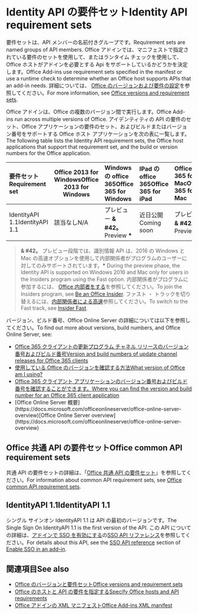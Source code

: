 # <a name="identity-api-requirement-sets"></a><span data-ttu-id="6cb41-101">Identity API の要件セット</span><span class="sxs-lookup"><span data-stu-id="6cb41-101">Identity API requirement sets</span></span>

<span data-ttu-id="6cb41-102">要件セットは、API メンバーの名前付きグループです。</span><span class="sxs-lookup"><span data-stu-id="6cb41-102">Requirement sets are named groups of API members.</span></span> <span data-ttu-id="6cb41-103">Office アドインでは、マニフェストで指定されている要件のセットを使用して、またはランタイム チェックを使用して、Office ホストがアドインを必要とする Api をサポートしているかどうかを決定します。</span><span class="sxs-lookup"><span data-stu-id="6cb41-103">Office Add-ins use requirement sets specified in the manifest or use a runtime check to determine whether an Office host supports APIs that an add-in needs.</span></span> <span data-ttu-id="6cb41-104">詳細については、 [Office のバージョンおよび要件の設定](https://docs.microsoft.com/office/dev/add-ins/develop/office-versions-and-requirement-sets)を参照してください。</span><span class="sxs-lookup"><span data-stu-id="6cb41-104">For more information, see [Office versions and requirement sets](https://docs.microsoft.com/office/dev/add-ins/develop/office-versions-and-requirement-sets).</span></span>

<span data-ttu-id="6cb41-105">Office アドインは、Office の複数のバージョン間で実行します。</span><span class="sxs-lookup"><span data-stu-id="6cb41-105">Office Add-ins run across multiple versions of Office.</span></span> <span data-ttu-id="6cb41-106">アイデンティティの API の要件のセット、Office アプリケーションの要件のセット、およびビルドまたはバージョン番号をサポートする Office ホスト アプリケーションを次の表に一覧します。</span><span class="sxs-lookup"><span data-stu-id="6cb41-106">The following table lists the Identity API requirement sets, the Office host applications that support that requirement set, and the build or version numbers for the Office application.</span></span>

|  <span data-ttu-id="6cb41-107">要件セット</span><span class="sxs-lookup"><span data-stu-id="6cb41-107">Requirement set</span></span>  | <span data-ttu-id="6cb41-108">Office 2013 for Windows</span><span class="sxs-lookup"><span data-stu-id="6cb41-108">Office 2013 for Windows</span></span> | <span data-ttu-id="6cb41-109">Windows の office 365</span><span class="sxs-lookup"><span data-stu-id="6cb41-109">Office 365 for Windows</span></span>   |  <span data-ttu-id="6cb41-110">IPad の office 365</span><span class="sxs-lookup"><span data-stu-id="6cb41-110">Office 365 for iPad</span></span>  |  <span data-ttu-id="6cb41-111">Office 365 for Mac</span><span class="sxs-lookup"><span data-stu-id="6cb41-111">Office 365 for Mac</span></span>  | <span data-ttu-id="6cb41-112">Office Online</span><span class="sxs-lookup"><span data-stu-id="6cb41-112">Office Online</span></span>  | <span data-ttu-id="6cb41-113">SharePoint Online</span><span class="sxs-lookup"><span data-stu-id="6cb41-113">SharePoint Online</span></span> | <span data-ttu-id="6cb41-114">OneDrive.com</span><span class="sxs-lookup"><span data-stu-id="6cb41-114">OneDrive.com</span></span> |<span data-ttu-id="6cb41-115">Outlook.com および Exchange Online</span><span class="sxs-lookup"><span data-stu-id="6cb41-115">Outlook.com & Exchange Online</span></span>|
|:-----|-----|:-----|:-----|:-----|:-----|:-----|:-----|:-----|
| <span data-ttu-id="6cb41-116">IdentityAPI 1.1</span><span class="sxs-lookup"><span data-stu-id="6cb41-116">IdentityAPI 1.1</span></span>  | <span data-ttu-id="6cb41-117">該当なし</span><span class="sxs-lookup"><span data-stu-id="6cb41-117">N/A</span></span> | <span data-ttu-id="6cb41-118">プレビュー **& #42。**</span><span class="sxs-lookup"><span data-stu-id="6cb41-118">Preview **&#42;**</span></span> | <span data-ttu-id="6cb41-119">近日公開</span><span class="sxs-lookup"><span data-stu-id="6cb41-119">Coming soon</span></span> | <span data-ttu-id="6cb41-120">プレビュー **& #42。**</span><span class="sxs-lookup"><span data-stu-id="6cb41-120">Preview **&#42;**</span></span>| <span data-ttu-id="6cb41-121">使用可能</span><span class="sxs-lookup"><span data-stu-id="6cb41-121">Available</span></span> | <span data-ttu-id="6cb41-122">使用可能</span><span class="sxs-lookup"><span data-stu-id="6cb41-122">Available</span></span>| <span data-ttu-id="6cb41-123">近日公開</span><span class="sxs-lookup"><span data-stu-id="6cb41-123">Coming soon</span></span> | <span data-ttu-id="6cb41-124">近日公開</span><span class="sxs-lookup"><span data-stu-id="6cb41-124">Coming soon</span></span> |

> <span data-ttu-id="6cb41-125">**& #42。** プレビュー段階では、識別情報 API は、2016 の Windows と Mac の高速オプションを使用して内部関係者がプログラムのユーザーに対してのみサポートされています。</span><span class="sxs-lookup"><span data-stu-id="6cb41-125">**&#42;** During the preview phase, the Identity API is supported on Windows 2016 and Mac only for users in the Insiders program using the Fast option.</span></span> <span data-ttu-id="6cb41-126">内部関係者がプログラムに参加するには、 [Office 内部者をする](https://products.office.com/office-insider?tab=tab-1)を参照してください。</span><span class="sxs-lookup"><span data-stu-id="6cb41-126">To join the Insiders program, see [Be an Office Insider](https://products.office.com/office-insider?tab=tab-1).</span></span> <span data-ttu-id="6cb41-127">ファスト ・ トラックを切り替えるには、[内部関係者による高速](https://answers.microsoft.com/en-us/msoffice/forum/msoffice_officeinsider-mso_win10-msoinsider_reg/its-here-office-insider-fast-for-office-2016-on/dbe8e7bb-9523-44a4-948b-9436fedfd961)参照してください。</span><span class="sxs-lookup"><span data-stu-id="6cb41-127">To switch to the Fast track, see [Insider Fast](https://answers.microsoft.com/en-us/msoffice/forum/msoffice_officeinsider-mso_win10-msoinsider_reg/its-here-office-insider-fast-for-office-2016-on/dbe8e7bb-9523-44a4-948b-9436fedfd961).</span></span>

<span data-ttu-id="6cb41-128">バージョン、ビルド番号、Office Online Server の詳細については以下を参照してください。</span><span class="sxs-lookup"><span data-stu-id="6cb41-128">To find out more about versions, build numbers, and Office Online Server, see:</span></span>

- [<span data-ttu-id="6cb41-129">Office 365 クライアントの更新プログラム チャネル リリースのバージョン番号およびビルド番号</span><span class="sxs-lookup"><span data-stu-id="6cb41-129">Version and build numbers of update channel releases for Office 365 clients</span></span>](https://support.office.com/article/version-and-build-numbers-of-update-channel-releases-ae942449-1fca-4484-898b-a933ea23def7)
- [<span data-ttu-id="6cb41-130">使用している Office のバージョンを確認する方法</span><span class="sxs-lookup"><span data-stu-id="6cb41-130">What version of Office am I using?</span></span>](https://support.office.com/article/What-version-of-Office-am-I-using-932788b8-a3ce-44bf-bb09-e334518b8b19)
- [<span data-ttu-id="6cb41-131">Office 365 クライアント アプリケーションのバージョン番号およびビルド番号を確認することができます。</span><span class="sxs-lookup"><span data-stu-id="6cb41-131">Where you can find the version and build number for an Office 365 client application</span></span>](https://support.office.com/article/version-and-build-numbers-of-update-channel-releases-ae942449-1fca-4484-898b-a933ea23def7)
- <span data-ttu-id="6cb41-132">
  [Office Online Server 概要](https://docs.microsoft.com/officeonlineserver/office-online-server-overview)</span><span class="sxs-lookup"><span data-stu-id="6cb41-132">[Office Online Server overview](https://docs.microsoft.com/officeonlineserver/office-online-server-overview)</span></span>

## <a name="office-common-api-requirement-sets"></a><span data-ttu-id="6cb41-133">Office 共通 API の要件セット</span><span class="sxs-lookup"><span data-stu-id="6cb41-133">Office common API requirement sets</span></span>

<span data-ttu-id="6cb41-134">共通 API の要件セットの詳細は、「[Office 共通 API の要件セット](office-add-in-requirement-sets.md)」を参照してください。</span><span class="sxs-lookup"><span data-stu-id="6cb41-134">For information about common API requirement sets, see [Office common API requirement sets](office-add-in-requirement-sets.md).</span></span>

## <a name="identityapi-11"></a><span data-ttu-id="6cb41-135">IdentityAPI 1.1</span><span class="sxs-lookup"><span data-stu-id="6cb41-135">IdentityAPI 1.1</span></span> 

<span data-ttu-id="6cb41-136">シングル サインオン IdentityAPI 1.1 は API の最初のバージョンです。</span><span class="sxs-lookup"><span data-stu-id="6cb41-136">The Single Sign On IdentityAPI 1.1 is the first version of the API.</span></span> <span data-ttu-id="6cb41-137">この API についての詳細は、[アドインで SSO を有効にする](https://docs.microsoft.com/office/dev/add-ins/develop/sso-in-office-add-ins)の[SSO API リファレンス](https://docs.microsoft.com/office/dev/add-ins/develop/sso-in-office-add-ins#sso-api-reference)を参照してください。</span><span class="sxs-lookup"><span data-stu-id="6cb41-137">For details about this API, see the [SSO API reference](https://docs.microsoft.com/office/dev/add-ins/develop/sso-in-office-add-ins#sso-api-reference) section of [Enable SSO in an add-in](https://docs.microsoft.com/office/dev/add-ins/develop/sso-in-office-add-ins).</span></span>

## <a name="see-also"></a><span data-ttu-id="6cb41-138">関連項目</span><span class="sxs-lookup"><span data-stu-id="6cb41-138">See also</span></span>

- [<span data-ttu-id="6cb41-139">Office のバージョンと要件セット</span><span class="sxs-lookup"><span data-stu-id="6cb41-139">Office versions and requirement sets</span></span>](https://docs.microsoft.com/office/dev/add-ins/develop/office-versions-and-requirement-sets)
- [<span data-ttu-id="6cb41-140">Office のホストと API の要件を指定する</span><span class="sxs-lookup"><span data-stu-id="6cb41-140">Specify Office hosts and API requirements</span></span>](https://docs.microsoft.com/office/dev/add-ins/develop/specify-office-hosts-and-api-requirements)
- [<span data-ttu-id="6cb41-141">Office アドインの XML マニフェスト</span><span class="sxs-lookup"><span data-stu-id="6cb41-141">Office Add-ins XML manifest</span></span>](https://docs.microsoft.com/office/dev/add-ins/develop/add-in-manifests)

